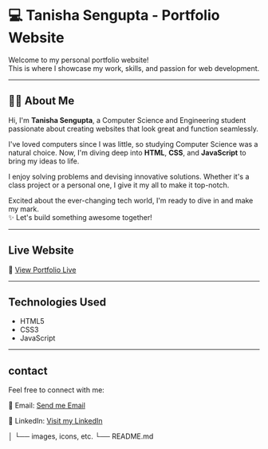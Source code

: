 # 💻 Tanisha Sengupta - Portfolio Website

Welcome to my personal portfolio website!  
This is where I showcase my work, skills, and passion for web development.

---

## 👩‍💻 About Me

Hi, I'm **Tanisha Sengupta**, a Computer Science and Engineering student passionate about creating websites that look great and function seamlessly.

I've loved computers since I was little, so studying Computer Science was a natural choice. Now, I'm diving deep into **HTML**, **CSS**, and **JavaScript** to bring my ideas to life.

I enjoy solving problems and devising innovative solutions. Whether it's a class project or a personal one, I give it my all to make it top-notch.

Excited about the ever-changing tech world, I'm ready to dive in and make my mark.  
✨ Let's build something awesome together!

---

## Live Website

🔗 [View Portfolio Live](https://wordaddict12734.github.io/Tanisha-website/portfolio.html)  

---

##  Technologies Used

- HTML5
- CSS3
- JavaScript

---

## contact
Feel free to connect with me:

📧 Email: [Send me Email](mahisengupta715@gmail.com)

💼 LinkedIn: [Visit my LinkedIn](https://www.linkedin.com/in/tanisha-sengupta-8a0a04297/)

│   └── images, icons, etc.
└── README.md
